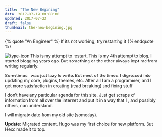 ```yaml
---
title: "The New Begining"
date: 2017-07-19 00:00:00
updated: 2017-07-23
draft: false
thumbnail: the-new-begining.jpg
---
```


{% quote "An Engineer" %}
If its not working, try restarting it
{% endquote %}

<!--more -->

[![type-icon](the-new-begining/the-new-begining.jpg "The New Begining")](the-new-begining/the-new-begining.jpg)
This is my attempt to restart. This is my 4th attempt to blog. I started blogging years ago. But something or the other always kept me from writing regularly.

Sometimes I was just lazy to write. But most of the times, I digressed into updating my core, plugins, themes, etc. After all I am a programmer, and I get more satisfaction in creating (read breaking) and fixing stuff.

I don't have any particular agenda for this site. Just get scraps of information from all over the internet and put it in a way that I , and possibly others, can understand.

~~I will migrate date from my old site (someday).~~

**Update**: Migrated content. Hugo was my first choice for new platform. But Hexo made it to top.
